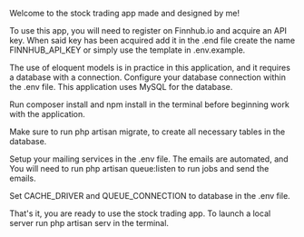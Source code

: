 Welcome to the stock trading app made and designed by me!

To use this app, you will need to register on Finnhub.io and acquire an API key.
When said key has been acquired add it in the .end file create the name FINNHUB_API_KEY or simply use the template in .env.example.
 
The use of eloquent models is in practice in this application, and it requires a database with a connection.
Configure your database connection within the .env file. This application uses MySQL for the database.

Run composer install and npm install in the terminal before beginning work with the application.

Make sure to run php artisan migrate, to create all necessary tables in the database.

Setup your mailing services in the .env file.
The emails are automated, and You will need to run php artisan queue:listen to run jobs and send the emails.

Set CACHE_DRIVER and QUEUE_CONNECTION to database in the .env file.

That's it, you are ready to use the stock trading app. To launch a local server run php artisan serv in the terminal.

